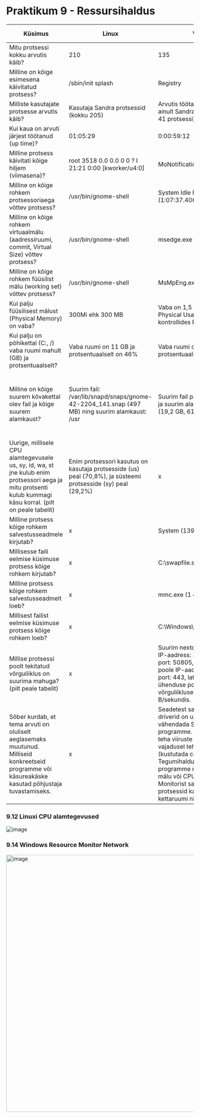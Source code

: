 # Praktikum 9 - Ressursihaldus
|  Küsimus 	|  Linux 	|  Windows 	|   Linuxis kasutatud käsklus	|   Windowsis kasutatud käsklus	|
|---	|---	|---	|---	|---	|
|  Mitu protsessi kokku arvutis käib? 	|  210	|  135 	|   ```ps aux \| wc -l```	|  Tegumihaldur -> Jõudlus 	|
|  Milline on kõige esimesena käivitatud protsess? 	|   /sbin/init splash	|  Registry 	|   `ps -eo pid,ppid,cmd,start --sort=start`	|  Process Explorer -> Process -> Sorteerimine Start Time järgi	|
|   Milliste kasutajate protsesse arvutis käib? 	|   Kasutaja Sandra protsessid (kokku 205)	|   Arvutis töötavad kasutajatest ainult Sandra protsessid (kokku 41 protsessi)	|   `top -u sandra`	|   Process Explorer -> Own Processes	|
|   Kui kaua on arvuti järjest töötanud (up time)?	|   01:05:29	|  0:00:59:12 	|   `htop` -> Uptime	|   Tegumihaldur -> Jõudlus -> CPU -> Tööaeg	|
|   Milline protsess käivitati kõige hiljem (viimasena)? 	|   root        3518  0.0  0.0      0     0 ?        I    21:21   0:00 [kworker/u4:0]	|  MoNotificationUx.exe 	|   `sudo ps axu`	|   Process Explorer -> Process -> Sorteerimine Start Time järgi alustades kõige hilisemast	|
|   Milline on kõige rohkem protsessoriaega võttev protsess?	|   /usr/bin/gnome-shell	|   System Idle Process (1:07:37.406)	|   `ps aux --sort=-%cpu \| head -n 2` |   Process Explorer -> Process -> Sorteerimine CPU Time järgi	|
|   Milline on kõige rohkem virtuaalmälu (aadressiruumi, commit, Virtual Size) võttev protsess?	|   /usr/bin/gnome-shell	|   msedge.exe (3 433 078 500K)	|   `ps aux --sort=-vsz \| head -n 2`	|  Process Explorer -> sorteerimine Virtual size 	|
|   Milline on kõige rohkem füüsilist mälu (working set) võttev protsess?	|   /usr/bin/gnome-shell	|   MsMpEng.exe (201 366 K)	|   `ps aux --sort=-rss \| head -n 2`	|  Process Explorer -> Working Set Size sorteerimine 	|
|   Kui palju füüsilisest mälust (Physical Memory) on vaba?	|   300Mi ehk 300 MB	|   Vaba on 1,5 GB (Kasutusel on Physical Usage on 56,98% kontrollides Process Explorer'ist 	|   `free -h \| awk '/^Mem:/ {print $4}'`	|   Tegmuhaldur -> Jõudlus -> Mälu -> Saadaval	|
|  Kui palju on põhikettal (C:, /) vaba ruumi mahult (GB) ja protsentuaalselt? 	|   Vaba ruumi on 11 GB ja protsentuaalselt on 46%	|  Vaba ruumi on 34,97 GB  ning protsentuaalselt 55%	|  `df -h /` 	|   Kettahaldus -> Vaba ruum ja % vaba    |
|  Milline on kõige suurem kõvakettal olev fail ja kõige suurem alamkaust? 	|  Suurim fail: /var/lib/snapd/snaps/gnome-42-2204_141.snap (497 MB) ning suurim alamkaust: /usr	|  Suurim fail pagefile.sys (1,4 GB) ja suurim alamkaust Windows (19,2 GB, 61846 alamkataloogi)|   Suurima faili `find / -type f -exec du -h --max-depth=1 {} + \| sort -rh \| head -n 1` ja alamkausta leidmiseks `du -h --max-depth=1 / \| sort -rh \| head -n 2` |   WinDirStat -> <failid> ja kaustad -> sorteerimine Suurus	|
|   Uurige, millisele CPU alamtegevusele us, sy, id, wa, st jne kulub enim protsessori aega ja mitu protsenti kulub kummagi käsu korral. (pilt on peale tabelit)	|   Enim protsessori kasutus on kasutaja protsesside (us) peal (70,8%), ja süsteemi protsesside (sy) peal (29,2%)	|  x 	|   `top`	|   x	|
|   Milline protsess kõige rohkem salvestusseadmele kirjutab?	|   x	|   System (139 301 B/s)	|   x	|   Resource Monitor -> Disk -> Write(B/sec)	|
|   Millisesse faili eelmise küsimuse protsess kõige rohkem kirjutab?	|   x	|  C:\swapfile.sys 	|   x	|  Resource Monitor -> Disk -> Write(B/sec)	|
|  Milline protsess kõige rohkem salvestusseadmelt loeb? 	|   x	|   mmc.exe (1 446 B/s)	|  x 	|  Resource Monitor -> Disk -> Read(B/sec)	|
|   Millisest failist eelmise küsimuse protsess kõige rohkem loeb?	|   x	|  C:\Windows\System32\logoncli.dll	|   x	|  Resource Monitor -> Disk -> Read(B/sec)	|
|   Millise protsessi poolt tekitatud võrguliiklus on suurima mahuga? (pilt peale tabelit)	|   x	|  Suurim nextcloud.exe - kohalik IP-aadress: 10.0.2.15, kohalik port: 50805, ühenduse teise poole IP-aadress: 193.40.5.90, port: 443, latents: 0 ms ja antud ühenduse poolt kasutatav võrguliikluse kogumaht: 138 B/sekundis. 	|   x	|   Resource Monitor -> Network 	|
|   Sõber kurdab, et tema arvuti on oluliselt aeglasemaks muutunud. Milliseid konkreetseid programme või käsureakäske kasutad põhjustaja tuvastamiseks.	|  x	| Seadetest saab kontrollida, kas driverid on uuendatud ning vähendada Startupi käivituvaid programme. Antiviirusega saab teha viiruste kontrolli ning vajadusel teha arvutile puhastust (kustutada cache faile), Tegumihaldurist saab jälgida programme mis kasutavad palju mälu või CPU ruumi, Resouce Monitorist saab jälgida mis protsessid kasutavad palju kettaruumi ning võrku   	|   x	|   Seaded, Taskmanager/Tegumihaldur, Resouce Monitor, Antivirus	|

### 9.12 Linuxi CPU alamtegevused
![image](https://github.com/sandisyske/OpSys/assets/120086951/369b522d-6fce-47e0-b15f-6e2d228ea0c3)


### 9.14 Windows Resource Monitor Network 
<img width="691" alt="image" src="https://github.com/sandisyske/OpSys/assets/120086951/fa7af8f6-0665-4140-8803-321028c25531">

